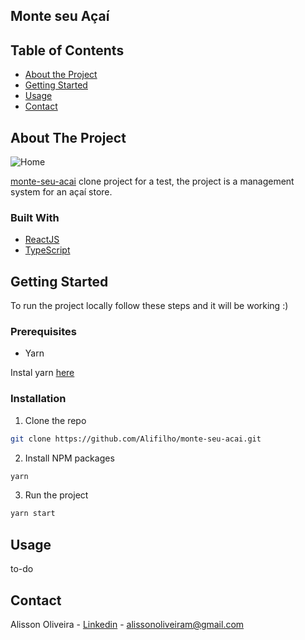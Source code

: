 ## Monte seu Açaí

## Table of Contents

* [About the Project](#about-the-project)
* [Getting Started](#getting-started)
* [Usage](#usage)
* [Contact](#contact)


## About The Project

![Home](https://raw.githubusercontent.com/Alifilho/monte-seu-acai/master/images/home.png)

[monte-seu-acai](https://monte-seu-acai.herokuapp.com/) clone project for a test, the project is a management system for an açaí store.

### Built With

* [ReactJS](https://reactjs.org/)
* [TypeScript](https://www.typescriptlang.org/)

## Getting Started

To run the project locally follow these steps and it will be working :)

### Prerequisites

* Yarn

Instal yarn [here](https://classic.yarnpkg.com/en/docs/install/)

### Installation

1. Clone the repo
```sh
git clone https://github.com/Alifilho/monte-seu-acai.git
```
2. Install NPM packages
```sh
yarn
```
3. Run the project
```sh
yarn start
```

## Usage

to-do


## Contact

Alisson Oliveira - [Linkedin](https://www.linkedin.com/in/alifilho/) - alissonoliveiram@gmail.com
